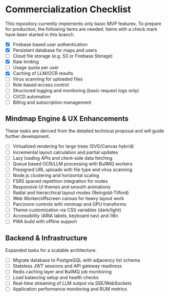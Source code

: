 # Commercialization Checklist

This repository currently implements only basic MVP features. To prepare for production, the following items are needed. Items with a check mark have been started in this branch.

- [x] Firebase based user authentication
- [x] Persistent database for maps and users
- [ ] Cloud file storage (e.g. S3 or Firebase Storage)
- [x] Rate limiting
- [ ] Usage quota per user
- [x] Caching of LLM/OCR results
- [ ] Virus scanning for uploaded files
- [ ] Role based access control
- [ ] Structured logging and monitoring (basic request logs only)
- [ ] CI/CD automation
- [ ] Billing and subscription management

## Mindmap Engine & UX Enhancements
These tasks are derived from the detailed technical proposal and will guide further development.

- [ ] Virtualized rendering for large trees (SVG/Canvas hybrid)
- [ ] Incremental layout calculation and partial updates
- [ ] Lazy loading APIs and client-side data fetching
- [ ] Queue based OCR/LLM processing with BullMQ workers
- [ ] Presigned URL uploads with file type and virus scanning
- [ ] Node.js clustering and horizontal scaling
- [ ] FSRS spaced repetition integration for nodes
- [ ] Responsive UI themes and smooth animations
- [ ] Radial and hierarchical layout modes (Reingold-Tilford)
- [ ] Web Worker/offscreen canvas for heavy layout work
- [ ] Pan/zoom controls with minimap and GPU transforms
- [ ] Theme customization via CSS variables (dark/light)
- [ ] Accessibility (ARIA labels, keyboard nav) and i18n
- [ ] PWA build with offline support

## Backend & Infrastructure
Expanded tasks for a scalable architecture.

- [ ] Migrate database to PostgreSQL with adjacency list schema
- [ ] Stateless JWT sessions and API gateway readiness
- [ ] Redis caching layer and BullMQ job monitoring
- [ ] Load balancing setup and health checks
- [ ] Real-time streaming of LLM output via SSE/WebSockets
- [ ] Application performance monitoring and RUM metrics
